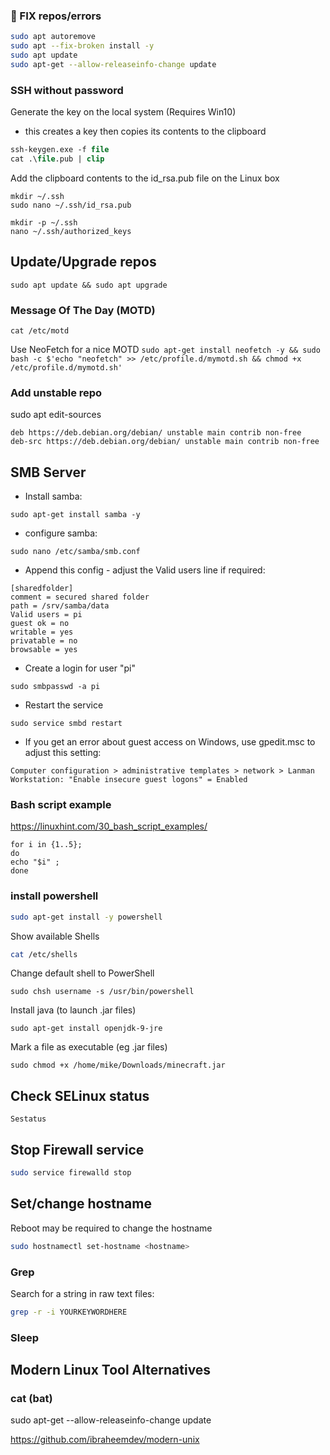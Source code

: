 
### 🔨 FIX repos/errors

```bash
sudo apt autoremove
sudo apt --fix-broken install -y
sudo apt update
sudo apt-get --allow-releaseinfo-change update
```

### SSH without password

Generate the key on the local system (Requires Win10)
- this creates a key then copies its contents to the clipboard

```ps
ssh-keygen.exe -f file
cat .\file.pub | clip
```

Add the clipboard contents to the id_rsa.pub file on the Linux box 

````
mkdir ~/.ssh
sudo nano ~/.ssh/id_rsa.pub
````

```console
mkdir -p ~/.ssh
nano ~/.ssh/authorized_keys
```

## Update/Upgrade repos
```console
sudo apt update && sudo apt upgrade
```

### Message Of The Day (MOTD)

````cat /etc/motd````

Use NeoFetch for a nice MOTD
````sudo apt-get install neofetch -y && sudo bash -c $'echo "neofetch" >> /etc/profile.d/mymotd.sh && chmod +x /etc/profile.d/mymotd.sh' ````

### Add unstable repo

sudo apt edit-sources
````
deb https://deb.debian.org/debian/ unstable main contrib non-free
deb-src https://deb.debian.org/debian/ unstable main contrib non-free
````

## SMB Server
- Install samba:
```console
sudo apt-get install samba -y
```
- configure samba:
```console
sudo nano /etc/samba/smb.conf
```
- Append this config - adjust the Valid users line if required:

````
[sharedfolder]
comment = secured shared folder
path = /srv/samba/data
Valid users = pi
guest ok = no
writable = yes
privatable = no
browsable = yes
````

- Create a login for user "pi"
```console
sudo smbpasswd -a pi
```
- Restart the service
```console
sudo service smbd restart
```

- If you get an error about guest access on Windows, use gpedit.msc to adjust this setting:

```
Computer configuration > administrative templates > network > Lanman Workstation: "Enable insecure guest logons" = Enabled
```


### Bash script example

https://linuxhint.com/30_bash_script_examples/

````console
for i in {1..5};
do
echo "$i" ;
done
````

### install powershell

```bash
sudo apt-get install -y powershell 
```

Show available Shells 

```bash
cat /etc/shells 
```

Change default shell to PowerShell 
```console
sudo chsh username -s /usr/bin/powershell 
```
 
 Install java (to launch .jar files) 
```console
sudo apt-get install openjdk-9-jre 
```

Mark a file as executable (eg .jar files) 
```console
sudo chmod +x /home/mike/Downloads/minecraft.jar 
```

## Check SELinux status 
```console
Sestatus 
```

## Stop Firewall service 
```bash
sudo service firewalld stop 
```
 
## Set/change hostname 

Reboot may be required to change the hostname 

```bash
sudo hostnamectl set-hostname <hostname> 
```
	
### Grep 

Search for a string in raw text files:  
```bash
grep -r -i YOURKEYWORDHERE
```
        
### Sleep

## Modern Linux Tool Alternatives 

### cat (bat)
sudo apt-get --allow-releaseinfo-change update

https://github.com/ibraheemdev/modern-unix
